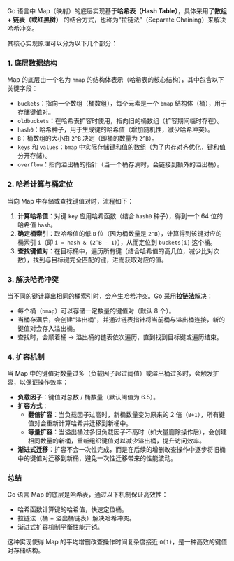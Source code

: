 Go 语言中 Map（映射）的底层实现基于**哈希表（Hash Table）**，具体采用了**数组 + 链表（或红黑树）** 的结合方式，也称为“拉链法”（Separate Chaining）来解决哈希冲突。

其核心实现原理可以分为以下几个部分：


### 1. 底层数据结构
Map 的底层由一个名为 `hmap` 的结构体表示（哈希表的核心结构），其中包含以下关键字段：
- `buckets`：指向一个数组（桶数组），每个元素是一个 `bmap` 结构体（桶），用于存储键值对。
- `oldbuckets`：在哈希表扩容时使用，指向旧的桶数组（扩容期间临时存在）。
- `hash0`：哈希种子，用于生成键的哈希值（增加随机性，减少哈希冲突）。
- `B`：桶数组的大小由 `2^B` 决定（即桶的数量为 `2^B`）。
- `keys` 和 `values`：`bmap` 中实际存储键和值的数组（为了内存对齐优化，键和值分开存储）。
- `overflow`：指向溢出桶的指针（当一个桶存满时，会链接到额外的溢出桶）。


### 2. 哈希计算与桶定位
当向 Map 中存储或查找键值对时，流程如下：
1. **计算哈希值**：对键 `key` 应用哈希函数（结合 `hash0` 种子），得到一个 64 位的哈希值 `hash`。
2. **确定桶索引**：取哈希值的低 `B` 位（因为桶数量是 `2^B`），计算得到该键对应的桶索引 `i`（即 `i = hash & (2^B - 1)`），从而定位到 `buckets[i]` 这个桶。
3. **查找键值对**：在目标桶中，遍历所有键（结合哈希值的高几位，减少比对次数），找到与目标键完全匹配的键，进而获取对应的值。


### 3. 解决哈希冲突
当不同的键计算出相同的桶索引时，会产生哈希冲突。Go 采用**拉链法**解决：
- 每个桶（`bmap`）可以存储一定数量的键值对（默认 8 个）。
- 当桶存满后，会创建“溢出桶”，并通过链表指针将当前桶与溢出桶连接，新的键值对会存入溢出桶。
- 查找时，会顺着桶 -> 溢出桶的链表依次遍历，直到找到目标键或遍历结束。


### 4. 扩容机制
当 Map 中的键值对数量过多（负载因子超过阈值）或溢出桶过多时，会触发扩容，以保证操作效率：
- **负载因子**：键值对总数 / 桶数量（默认阈值为 6.5）。
- **扩容方式**：
  - **翻倍扩容**：当负载因子过高时，新桶数量变为原来的 2 倍（`B+1`），所有键值对会重新计算哈希并迁移到新桶中。
  - **等量扩容**：当溢出桶过多但负载因子不高时（如大量删除操作后），会创建相同数量的新桶，重新组织键值对以减少溢出桶，提升访问效率。
- **渐进式迁移**：扩容不会一次性完成，而是在后续的增删改查操作中逐步将旧桶中的键值对迁移到新桶，避免一次性迁移带来的性能波动。


### 总结
Go 语言 Map 的底层是哈希表，通过以下机制保证高效性：
- 哈希函数计算键的哈希值，快速定位桶。
- 拉链法（桶 + 溢出桶链表）解决哈希冲突。
- 渐进式扩容机制平衡性能开销。

这种实现使得 Map 的平均增删改查操作时间复杂度接近 `O(1)`，是一种高效的键值对存储结构。
